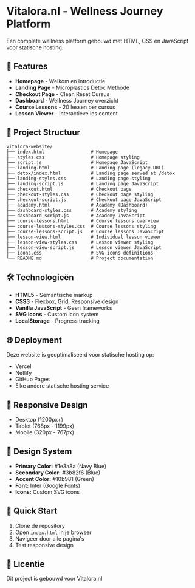 # Vitalora.nl - Wellness Journey Platform

Een complete wellness platform gebouwd met HTML, CSS en JavaScript voor statische hosting.

## 🚀 Features

- **Homepage** - Welkom en introductie
- **Landing Page** - Microplastics Detox Methode
- **Checkout Page** - Clean Reset Cursus
- **Dashboard** - Wellness Journey overzicht
- **Course Lessons** - 20 lessen per cursus
- **Lesson Viewer** - Interactieve les content

## 📁 Project Structuur

```
vitalora-website/
├── index.html                 # Homepage
├── styles.css                 # Homepage styling
├── script.js                  # Homepage JavaScript
├── landing.html               # Landing page (legacy URL)
├── detox/index.html           # Landing page served at /detox
├── landing-styles.css         # Landing page styling
├── landing-script.js          # Landing page JavaScript
├── checkout.html              # Checkout page
├── checkout-styles.css        # Checkout page styling
├── checkout-script.js         # Checkout page JavaScript
├── academy.html               # Academy (Dashboard)
├── dashboard-styles.css       # Academy styling
├── dashboard-script.js        # Academy JavaScript
├── course-lessons.html        # Course lessons overview
├── course-lessons-styles.css  # Course lessons styling
├── course-lessons-script.js   # Course lessons JavaScript
├── lesson-view.html           # Individual lesson viewer
├── lesson-view-styles.css     # Lesson viewer styling
├── lesson-view-script.js      # Lesson viewer JavaScript
├── icons.css                  # SVG icons definitions
└── README.md                  # Project documentation
```

## 🛠️ Technologieën

- **HTML5** - Semantische markup
- **CSS3** - Flexbox, Grid, Responsive design
- **Vanilla JavaScript** - Geen frameworks
- **SVG Icons** - Custom icon system
- **LocalStorage** - Progress tracking

## 🌐 Deployment

Deze website is geoptimaliseerd voor statische hosting op:
- Vercel
- Netlify
- GitHub Pages
- Elke andere statische hosting service

## 📱 Responsive Design

- Desktop (1200px+)
- Tablet (768px - 1199px)
- Mobile (320px - 767px)

## 🎨 Design System

- **Primary Color:** #1e3a8a (Navy Blue)
- **Secondary Color:** #3b82f6 (Blue)
- **Accent Color:** #10b981 (Green)
- **Font:** Inter (Google Fonts)
- **Icons:** Custom SVG icons

## 🚀 Quick Start

1. Clone de repository
2. Open `index.html` in je browser
3. Navigeer door alle pagina's
4. Test responsive design

## 📄 Licentie

Dit project is gebouwd voor Vitalora.nl 

